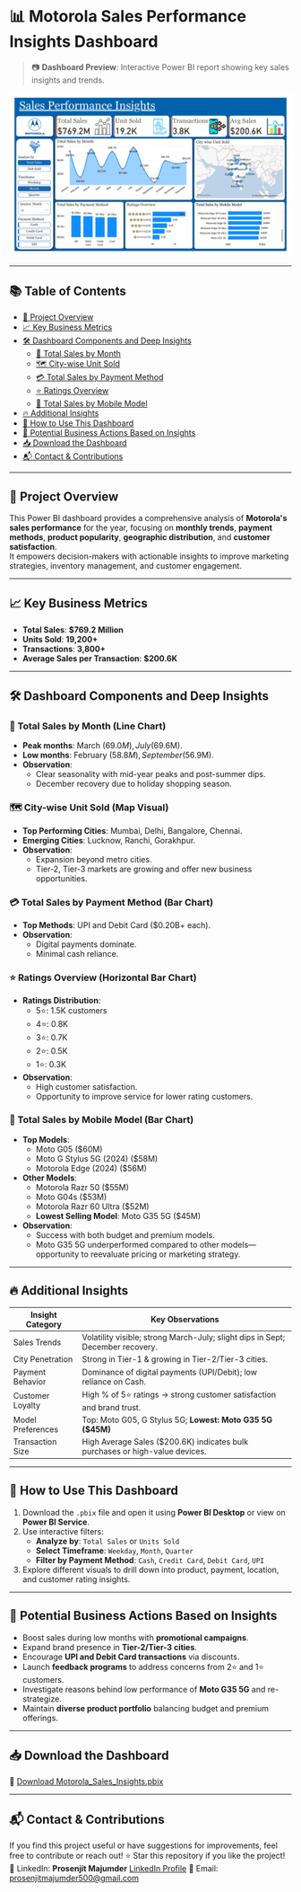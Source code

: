 # 📊 Motorola Sales Performance Insights Dashboard

> 📷 **Dashboard Preview**: Interactive Power BI report showing key sales insights and trends.

![Dashboard Preview](Motorola%20Sales%20Performance%20Insights%20Dashboard.jpg)

---

## 📚 Table of Contents
- [🚀 Project Overview](#-project-overview)
- [📈 Key Business Metrics](#-key-business-metrics)
- [🛠️ Dashboard Components and Deep Insights](#️-dashboard-components-and-deep-insights)
  - [📅 Total Sales by Month](#-total-sales-by-month-line-chart)
  - [🗺️ City-wise Unit Sold](#-city-wise-unit-sold-map-visual)
  - [💳 Total Sales by Payment Method](#-total-sales-by-payment-method-bar-chart)
  - [⭐ Ratings Overview](#-ratings-overview-horizontal-bar-chart)
  - [📱 Total Sales by Mobile Model](#-total-sales-by-mobile-model-bar-chart)
- [🔥 Additional Insights](#-additional-insights)
- [📂 How to Use This Dashboard](#-how-to-use-this-dashboard)
- [🎯 Potential Business Actions Based on Insights](#-potential-business-actions-based-on-insights)
- [📥 Download the Dashboard](#-Download-the-Dashboard)
- [📬 Contact & Contributions](#-Contact-&-Contributions)

---

## 🚀 Project Overview

This Power BI dashboard provides a comprehensive analysis of **Motorola's sales performance** for the year, focusing on **monthly trends**, **payment methods**, **product popularity**, **geographic distribution**, and **customer satisfaction**.  
It empowers decision-makers with actionable insights to improve marketing strategies, inventory management, and customer engagement.

---

## 📈 Key Business Metrics
- **Total Sales**: **$769.2 Million**
- **Units Sold**: **19,200+**
- **Transactions**: **3,800+**
- **Average Sales per Transaction**: **$200.6K**

---

## 🛠️ Dashboard Components and Deep Insights

### 📅 Total Sales by Month (Line Chart)
- **Peak months**: March ($69.0M), July ($69.6M).
- **Low months**: February ($58.8M), September ($56.9M).
- **Observation**:
  - Clear seasonality with mid-year peaks and post-summer dips.
  - December recovery due to holiday shopping season.

### 🗺️ City-wise Unit Sold (Map Visual)
- **Top Performing Cities**: Mumbai, Delhi, Bangalore, Chennai.
- **Emerging Cities**: Lucknow, Ranchi, Gorakhpur.
- **Observation**:
  - Expansion beyond metro cities.
  - Tier-2, Tier-3 markets are growing and offer new business opportunities.

### 💳 Total Sales by Payment Method (Bar Chart)
- **Top Methods**: UPI and Debit Card ($0.20B+ each).
- **Observation**:
  - Digital payments dominate.
  - Minimal cash reliance.

### ⭐ Ratings Overview (Horizontal Bar Chart)
- **Ratings Distribution**:
  - 5⭐: 1.5K customers
  - 4⭐: 0.8K
  - 3⭐: 0.7K
  - 2⭐: 0.5K
  - 1⭐: 0.3K
- **Observation**:
  - High customer satisfaction.
  - Opportunity to improve service for lower rating customers.

### 📱 Total Sales by Mobile Model (Bar Chart)
- **Top Models**:
  - Moto G05 ($60M)
  - Moto G Stylus 5G (2024) ($58M)
  - Motorola Edge (2024) ($56M)
- **Other Models**:
  - Motorola Razr 50 ($55M)
  - Moto G04s ($53M)
  - Motorola Razr 60 Ultra ($52M)
  - **Lowest Selling Model**: Moto G35 5G ($45M)
- **Observation**:
  - Success with both budget and premium models.
  - Moto G35 5G underperformed compared to other models—opportunity to reevaluate pricing or marketing strategy.

---

## 🔥 Additional Insights

| Insight Category         | Key Observations                                                                 |
|---------------------------|---------------------------------------------------------------------------------|
| Sales Trends              | Volatility visible; strong March-July; slight dips in Sept; December recovery. |
| City Penetration          | Strong in Tier-1 & growing in Tier-2/Tier-3 cities.                             |
| Payment Behavior          | Dominance of digital payments (UPI/Debit); low reliance on Cash.               |
| Customer Loyalty          | High % of 5⭐ ratings → strong customer satisfaction and brand trust.           |
| Model Preferences         | Top: Moto G05, G Stylus 5G; **Lowest: Moto G35 5G ($45M)**                      |
| Transaction Size          | High Average Sales ($200.6K) indicates bulk purchases or high-value devices.   |

---

## 📂 How to Use This Dashboard

1. Download the `.pbix` file and open it using **Power BI Desktop** or view on **Power BI Service**.
2. Use interactive filters:
   - **Analyze by**: `Total Sales` or `Units Sold`
   - **Select Timeframe**: `Weekday`, `Month`, `Quarter`
   - **Filter by Payment Method**: `Cash`, `Credit Card`, `Debit Card`, `UPI`
3. Explore different visuals to drill down into product, payment, location, and customer rating insights.

---

## 🎯 Potential Business Actions Based on Insights

- Boost sales during low months with **promotional campaigns**.
- Expand brand presence in **Tier-2/Tier-3 cities**.
- Encourage **UPI and Debit Card transactions** via discounts.
- Launch **feedback programs** to address concerns from 2⭐ and 1⭐ customers.
- Investigate reasons behind low performance of **Moto G35 5G** and re-strategize.
- Maintain **diverse product portfolio** balancing budget and premium offerings.

---

## 📥 Download the Dashboard

🔗 [Download Motorola_Sales_Insights.pbix](./Motorola_Sales_Insights.pbix)

---

## 📬 Contact & Contributions
If you find this project useful or have suggestions for improvements, feel free to contribute or reach out!
⭐ Star this repository if you like the project!
🔗 LinkedIn: **Prosenjit Majumder** [LinkedIn Profile](https://www.linkedin.com/in/prosenjitmajumder) 
📧 Email: prosenjitmajumder500@gmail.com
